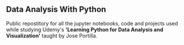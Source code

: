 ## Data Analysis With Python

Public repostitory for all the jupyter notebooks, code and projects used while studying Udemy's <b>'Learning Python for Data Analysis and Visualization'</b> taught by Jose Portilla.
